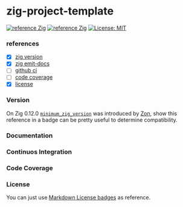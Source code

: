 # zig-project-template

[![reference Zig](https://img.shields.io/badge/zig%20-0.11.0-orange)](https://ziglang.org/)
[![reference Zig](https://img.shields.io/badge/zigdoc%20-pages-orange)](https://ziglang.org/)
[![License: MIT](https://img.shields.io/badge/License-MIT-yellow.svg)](https://opensource.org/licenses/MIT)

### references

- [X] [zig version](https://github.com/dgv/zig-project-template/blob/main/build.zig.zon#L18)
- [X] [zig emit-docs](https://sudw1n.gitlab.io/posts/zig-build-docs/)
- [ ] [github ci](https://docs.github.com/en/actions/monitoring-and-troubleshooting-workflows/adding-a-workflow-status-badge)
- [ ] [code coverage](https://zig.news/liyu1981/tiny-change-to-kcov-for-better-covering-zig-hjm)
- [X] [license](https://gist.github.com/lukas-h/2a5d00690736b4c3a7ba)

### Version
On Zig 0.12.0 [`minimum_zig_version`](https://github.com/dgv/zig-project-template/blob/main/build.zig.zon#L18) was introduced by [Zon](https://zig.news/edyu/zig-package-manager-wtf-is-zon-558e), show this reference in a badge can be pretty useful to determine compatibility.

### Documentation

### Continuos Integration


### Code Coverage

### License
You can just use [Markdown License badges](https://gist.github.com/lukas-h/2a5d00690736b4c3a7ba) as reference.
